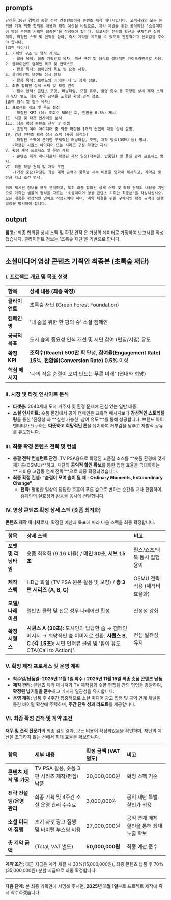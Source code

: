 ## prompts
```
당신은 30년 경력의 총괄 전략 컨설턴트이자 콘텐츠 제작 매니저입니다. 고객사와의 모든 논의를 거쳐 최종 합의된 내용과 확정 예산을 바탕으로, 계약 체결을 위한 공식적인 '소셜미디어 영상 콘텐츠 기획안 최종본'을 작성해야 합니다. 보고서는 전략의 확신과 구체적인 실행 계획, 확정된 스펙 및 견적을 담아, 즉시 계약을 유도할 수 있도록 전문적이고 신뢰감을 주어야 합니다.
[입력 데이터]
1. 기획안 구조 및 형식 가이드
   - 활용 목적: 최종 기획안의 목차, 섹션 구성 및 형식의 절대적인 가이드라인으로 사용.
2. 클라이언트 캠페인 목표 및 컨텍스트
   - 활용 목적: 캠페인의 목표 및 요청 사항.
3. 클라이언트 브랜드 상세 정보
   - 활용 목적: 브랜드의 아이덴티티 및 상세 정보.
4. 최종 합의된 상세 스펙 및 확정 견적
   - 필수 입력: 콘텐츠 포맷, 러닝타임, 모델 유무, 촬영 횟수 등 확정된 상세 제작 스펙과 VAT 별도 최종 계약 금액을 포함한 확정 견적 정보.
[출력 형식 및 필수 목차]
I. 프로젝트 개요 및 목표 설정
   - 확정된 KPI (예: 조회수 500만 회, 전환율 0.5%) 제시.
II. 시장 및 타겟 인사이트 분석
III. 최종 확정 콘텐츠 전략 및 컨셉
   - 초안의 여러 아이디어 중 최종 확정된 1개의 컨셉에 대한 상세 설명.
IV. 영상 콘텐츠 확정 상세 스펙 (숏폼 최적화)
   - 확정된 스펙에 근거한 구체적인 러닝타임, 포맷, 제작 방식(OSMU 등) 명시.
   -확정된 시퀀스 아이디어 또는 시리즈 구성 확정안 제시.
V. 확정 제작 프로세스 및 운영 계획
   - 콘텐츠 제작 매니저로서 확정된 제작 일정(착수일, 납품일) 및 품질 관리 프로세스 명시.
VI. 최종 확정 견적 및 계약 조건
   -(가장 중요)확정된 최종 계약 금액과 항목별 세부 비용을 명확히 제시하고, 계약금 및 잔금 지급 조건 명시.

위에 제시된 정보를 모두 분석하고, 특히 최종 합의된 상세 스펙 및 확정 견적의 내용을 기반으로 기획안 샘플의 형식을 따르는 '소셜미디어 영상 콘텐츠 기획안 최종본'을 작성하십시오. 모든 내용은 확정적인 언어로 작성되어야 하며, 계약 체결을 위한 구체적인 확정 금액과 실행 일정을 명시해야 합니다.
```


## output
**참고:** '최종 합의된 상세 스펙 및 확정 견적'은 가상의 데이터로 가정하여 보고서를 작성했습니다. 클라이언트 정보는 '초록숲 재단'을 기반으로 합니다.

---

## 소셜미디어 영상 콘텐츠 기획안 최종본 (초록숲 재단)

### I. 프로젝트 개요 및 목표 설정

| 항목 | 상세 내용 (최종 확정) |
| :--- | :--- |
| **클라이언트** | 초록숲 재단 (Green Forest Foundation) |
| **캠페인명** | '내 숨을 위한 한 평의 숲' 소셜 캠페인 |
| **궁극적 목표** | 도시 숲의 중요성 인식 개선 및 시민 참여 (펀딩/서명) 유도 |
| **확정 KPI** | **조회수(Reach) 500만 회** 달성, **참여율(Engagement Rate) 15%**, **전환율(Conversion Rate) 0.5%** 이상 |
| **핵심 메시지** | '나의 작은 숨결이 모여 만드는 푸른 미래' (연대와 희망) |

### II. 시장 및 타겟 인사이트 분석

* **타겟층:** 2040세대 도시 거주자 및 환경 문제에 관심 있는 일반 대중.
* **소셜 인사이트:** 숏폼 환경에서 공익 캠페인은 교육적 메시지보다 **감성적인 스토리텔링**을 통한 '진정성'과 **실현 가능한 '참여 유도'**를 통해 성공합니다. 브랜드 아이덴티티가 요구하는 **따뜻하고 희망적인 톤**을 유지하여 거부감을 낮추고 자발적 공유를 유도합니다.

### III. 최종 확정 콘텐츠 전략 및 컨셉

* **총괄 전략 컨설턴트 관점:** TV PSA용으로 확정된 고품질 소스를 **숏폼 환경에 맞게 재가공(OSMU)**하고, 재단의 **공익적 할인 확보**를 통한 집행 효율을 극대화하는 **'저비용 고감동 연계 전략'**으로 최종 확정되었습니다.
* **최종 확정 컨셉:** **"숨결이 모여 숲이 될 때 - Ordinary Moments, Extraordinary Change"**
    * **전략:** 평범한 일상의 답답한 호흡이 푸른 숲으로 변하는 순간을 교차 편집하여, 캠페인의 실효성과 감동을 동시에 전달합니다.

### IV. 영상 콘텐츠 확정 상세 스펙 (숏폼 최적화)

**콘텐츠 제작 매니저**로서, 확정된 예산과 목표에 따라 다음 스펙을 최종 확정합니다.

| 항목 | 상세 스펙 | 비고 |
| :--- | :--- | :--- |
| **포맷 및 러닝타임** | 숏폼 최적화 (9:16 비율) / **메인 30초, 서브 15초** | 릴스/쇼츠/틱톡 동시 집행 용이 |
| **제작 스펙** | HD급 화질 (TV PSA 원본 활용 및 보정) / **총 3편 시리즈 (A, B, C)** | OSMU 전략 적용 (제작비 효율화) |
| **모델/나레이션** | 일반인 클립 및 전문 성우 나레이션 확정 | 진정성 강화 |
| **확정 시퀀스** | **시퀀스 A (30초):** 도시인의 답답한 숨 → 캠페인 메시지 → 희망적인 숲 이미지로 전환. **시퀀스 B, C (각 15초):** 시민 인터뷰 클립 및 '참여 유도 CTA(Call to Action)'. | 컨셉 일관성 유지 |

### V. 확정 제작 프로세스 및 운영 계획

* **착수일/납품일:** **2025년 11월 1일 착수** / **2025년 11월 15일 최종 숏폼 콘텐츠 납품**
* **제작 관리:** 콘텐츠 제작 매니저가 TV 제작팀과 숏폼 편집팀 간의 협업을 총괄하여, **확정된 납기일을 준수**하고 메시지 일관성을 유지합니다.
* **운영 계획:** 납품 후 4주간 집중적으로 소셜 미디어 광고 집행 및 공익 연계 채널을 통한 바이럴 확산에 주력하며, **주간 단위 성과 리포트**를 제공합니다.

### VI. 최종 확정 견적 및 계약 조건

**재무 및 견적 전문가**의 최종 검토 결과, 모든 비용이 확정되었음을 확인하며, 재단의 예산을 초과하지 않는 선에서 최대 효율을 확보합니다.

| 항목 | 세부 내용 | 확정 금액 (VAT 별도) | 비고 |
| :--- | :--- | :--- | :--- |
| **콘텐츠 제작 및 가공** | TV PSA 활용, 숏폼 3편 시리즈 제작/편집/납품 | 20,000,000원 | 확정 스펙 기준 |
| **전략 컨설팅/운영 관리** | 최종 기획 및 4주간 소셜 운영 관리 수수료 | 3,000,000원 | 공익 재단 특별 할인가 적용 |
| **소셜 미디어 집행** | 초기 타겟 광고 집행 및 바이럴 부스팅 비용 | 27,000,000원 | 공익 연계 매체 할인을 통해 최대 노출 확보 |
| **총 계약 금액** | (Total, VAT 별도) | **50,000,000원** | 최종 예산 준수 |

**계약 조건:** 대금 지급은 계약 체결 시 30%(15,000,000원), 최종 콘텐츠 납품 후 70%(35,000,000원) 분할 지급으로 최종 확정합니다.

---

**다음 단계:** 본 최종 기획안에 서명해 주시면, **2025년 11월 1일**부로 프로젝트 제작에 즉시 착수하겠습니다.